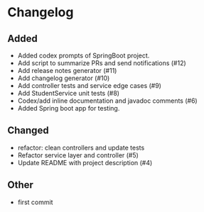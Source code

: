 # Changelog

## Added
- Added codex prompts of SpringBoot project.
- Add script to summarize PRs and send notifications (#12)
- Add release notes generator (#11)
- Add changelog generator (#10)
- Add controller tests and service edge cases (#9)
- Add StudentService unit tests (#8)
- Codex/add inline documentation and javadoc comments (#6)
- Added Spring boot app for testing.

## Changed
- refactor: clean controllers and update tests
- Refactor service layer and controller (#5)
- Update README with project description (#4)

## Other
- first commit

